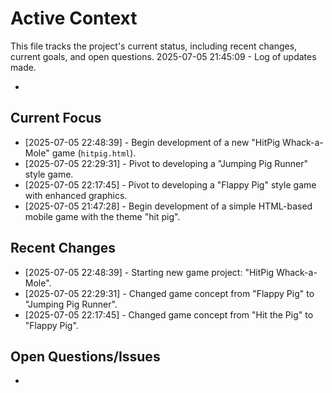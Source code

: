 # Active Context

This file tracks the project's current status, including recent changes, current goals, and open questions.
2025-07-05 21:45:09 - Log of updates made.

*

## Current Focus

* [2025-07-05 22:48:39] - Begin development of a new "HitPig Whack-a-Mole" game (`hitpig.html`).
* [2025-07-05 22:29:31] - Pivot to developing a "Jumping Pig Runner" style game.
* [2025-07-05 22:17:45] - Pivot to developing a "Flappy Pig" style game with enhanced graphics.
* [2025-07-05 21:47:28] - Begin development of a simple HTML-based mobile game with the theme "hit pig".

## Recent Changes

* [2025-07-05 22:48:39] - Starting new game project: "HitPig Whack-a-Mole".
* [2025-07-05 22:29:31] - Changed game concept from "Flappy Pig" to "Jumping Pig Runner".
* [2025-07-05 22:17:45] - Changed game concept from "Hit the Pig" to "Flappy Pig".

## Open Questions/Issues

*